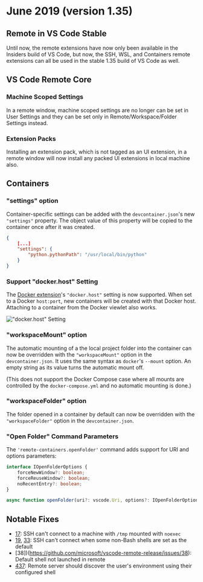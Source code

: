 # June 2019 (version 1.35)

## Remote in VS Code Stable

Until now, the remote extensions have now only been available in the Insiders build of VS Code, but now, the SSH, WSL, and Containers remote extensions can all be used in the stable 1.35 build of VS Code as well.

## VS Code Remote Core

### Machine Scoped Settings

In a remote window, machine scoped settings are no longer can be set in User Settings and they can be set only in Remote/Workspace/Folder Settings instead.

### Extension Packs

Installing an extension pack, which is not tagged as an UI extension, in a remote window will now install any packed UI extensions in local machine also.

## Containers

### "settings" option

Container-specific settings can be added with the `devcontainer.json`'s new `"settings"` property. The object value of this property will be copied to the container once after it was created.

```json
{
	[...]
	"settings": {
		"python.pythonPath": "/usr/local/bin/python"
	}
}
```

### Support "docker.host" Setting

The [Docker extension](https://marketplace.visualstudio.com/items?itemName=PeterJausovec.vscode-docker)'s `"docker.host"` setting is now supported. When set to a Docker `host:port`, new containers will be created with that Docker host. Attaching to a container from the Docker viewlet also works.

!["docker.host" Setting](images/1_35/docker-host-attach.png)

### "workspaceMount" option

The automatic mounting of a the local project folder into the container can now be overridden with the `"workspaceMount"` option in the `devcontainer.json`. It uses the same syntax as `docker`'s `--mount` option. An empty string as its value turns the automatic mount off.

(This does not support the Docker Compose case where all mounts are controlled by the `docker-compose.yml` and no automatic mounting is done.)

### "workspaceFolder" option

The folder opened in a container by default can now be overridden with the `"workspaceFolder"` option in the `devcontainer.json`.

### "Open Folder" Command Parameters

The `'remote-containers.openFolder'` command adds support for URI and options parameters:

```ts
interface IOpenFolderOptions {
	forceNewWindow?: boolean;
	forceReuseWindow?: boolean;
	noRecentEntry?: boolean;
}

async function openFolder(uri?: vscode.Uri, options?: IOpenFolderOptions);
```

## Notable Fixes

- [17](https://github.com/microsoft/vscode-remote-release/issues/17): SSH can't connect to a machine with `/tmp` mounted with `noexec`
- [19](https://github.com/microsoft/vscode-remote-release/issues/19), [33](https://github.com/microsoft/vscode-remote-release/issues/33): SSH can't connect when some non-Bash shells are set as the default
- [38])(https://github.com/microsoft/vscode-remote-release/issues/38): Default shell not launched in remote
- [437](https://github.com/microsoft/vscode-remote-release/issues/437): Remote server should discover the user's environment using their configured shell
